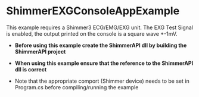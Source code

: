# ShimmerEXGConsoleAppExample 
This example requires a Shimmer3 ECG/EMG/EXG unit. The EXG Test Signal is enabled, the output printed on the console is a square wave +-1mV.

- **Before using this example create the ShimmerAPI dll by building the ShimmerAPI project**

- **When using this example ensure that the reference to the ShimmerAPI dll is correct**

- Note that the appropriate comport (Shimmer device) needs to be set in Program.cs before compiling/running the example

